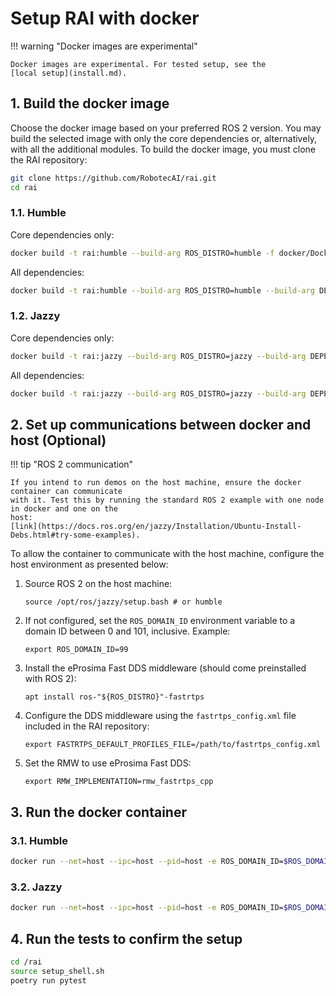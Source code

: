 # Setup RAI with docker

!!! warning "Docker images are experimental"

    Docker images are experimental. For tested setup, see the
    [local setup](install.md).

## 1. Build the docker image

Choose the docker image based on your preferred ROS 2 version. You may build the selected image with only the core dependencies or, alternatively, with all the additional modules. To build the docker image, you must clone the RAI repository:

```bash
git clone https://github.com/RobotecAI/rai.git
cd rai
```

### 1.1. Humble

Core dependencies only:

```bash
docker build -t rai:humble --build-arg ROS_DISTRO=humble -f docker/Dockerfile .
```

All dependencies:

```bash
docker build -t rai:humble --build-arg ROS_DISTRO=humble --build-arg DEPENDENCIES=all_groups -f docker/Dockerfile .
```

### 1.2. Jazzy

Core dependencies only:

```bash
docker build -t rai:jazzy --build-arg ROS_DISTRO=jazzy --build-arg DEPENDENCIES=all_groups -f docker/Dockerfile .
```

All dependencies:

```bash
docker build -t rai:jazzy --build-arg ROS_DISTRO=jazzy --build-arg DEPENDENCIES=all_groups -f docker/Dockerfile .
```

## 2. Set up communications between docker and host (Optional)

!!! tip "ROS 2 communication"

    If you intend to run demos on the host machine, ensure the docker container can communicate
    with it. Test this by running the standard ROS 2 example with one node in docker and one on the
    host:
    [link](https://docs.ros.org/en/jazzy/Installation/Ubuntu-Install-Debs.html#try-some-examples).

To allow the container to communicate with the host machine, configure the host environment as presented below:

1. Source ROS 2 on the host machine:

    ```shell
    source /opt/ros/jazzy/setup.bash # or humble
    ```

2. If not configured, set the `ROS_DOMAIN_ID` environment variable to a domain ID between 0 and 101, inclusive. Example:

    ```shell
    export ROS_DOMAIN_ID=99
    ```

3. Install the eProsima Fast DDS middleware (should come preinstalled with ROS 2):

    ```shell
    apt install ros-"${ROS_DISTRO}"-fastrtps
    ```

4. Configure the DDS middleware using the `fastrtps_config.xml` file included in the RAI repository:

    ```shell
    export FASTRTPS_DEFAULT_PROFILES_FILE=/path/to/fastrtps_config.xml
    ```

5. Set the RMW to use eProsima Fast DDS:

    ```shell
    export RMW_IMPLEMENTATION=rmw_fastrtps_cpp
    ```

## 3. Run the docker container

### 3.1. Humble

```bash
docker run --net=host --ipc=host --pid=host -e ROS_DOMAIN_ID=$ROS_DOMAIN_ID -it rai:humble
```

### 3.2. Jazzy

```bash
docker run --net=host --ipc=host --pid=host -e ROS_DOMAIN_ID=$ROS_DOMAIN_ID -it rai:jazzy
```

## 4. Run the tests to confirm the setup

```sh
cd /rai
source setup_shell.sh
poetry run pytest
```
